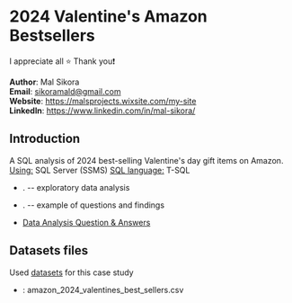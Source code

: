 # 2024 Valentine's Amazon Bestsellers

I appreciate all ⭐ 
Thank you:exclamation: 

**Author**: Mal Sikora <br />
**Email**: sikoramald@gmail.com <br />
**Website**: https://malsprojects.wixsite.com/my-site  <br />
**LinkedIn**: https://www.linkedin.com/in/mal-sikora/  <br />

## Introduction
A SQL analysis of 2024 best-selling Valentine's day gift items on Amazon. 
<u>Using:</u> SQL Server (SSMS)
<u>SQL language:</u> T-SQL 

* . -- exploratory data analysis
* . -- example of questions and findings
  
* [Data Analysis Question & Answers](./questions_and_answers.md)

## Datasets files
Used [datasets](./source_data/csv/) for this case study
- <strong> </strong>: amazon_2024_valentines_best_sellers.csv

